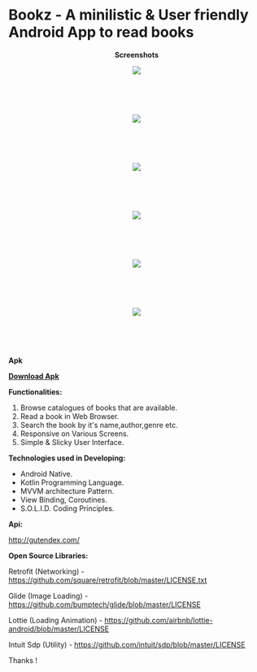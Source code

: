# Bookz - A minilistic & User friendly Android App to read books
<p align="center">
<b>Screenshots</b>
   </p>
   
   

<p align="center">  <img src="https://user-images.githubusercontent.com/77268176/143837697-6a03bf57-3f54-4902-a1a8-902140986851.jpeg">

</p>

</br></br></br>

 <p align="center">  <img src="https://user-images.githubusercontent.com/77268176/143837712-38baec43-d386-4f1d-96dc-c96614e20414.jpeg">
   </p>

</br></br></br>


<p align="center">  <img src="https://user-images.githubusercontent.com/77268176/143837711-0c4a06a9-ca7b-455d-9011-85ba48816625.jpeg"></p>

</br></br></br>

<p align="center">  <img src="https://user-images.githubusercontent.com/77268176/143837709-955ae34d-08b5-4cfc-9466-b030c8ed2c63.jpeg"></p>


</br></br></br>


<p align="center">  <img src="https://user-images.githubusercontent.com/77268176/143837707-45999ebd-cf6b-4564-8770-f860bb2e55f3.jpeg"></p>
</br></br></br>

<p align="center">  <img src="https://user-images.githubusercontent.com/77268176/143838018-f7e17f8f-6194-4a0e-83ff-720072276975.jpeg"></p>
</br></br></br>


<b>Apk
   
   [Download Apk](https://github.com/xayappz/Bookz/blob/code-pushed/Bookz.apk)

</b>

<b>Functionalities:</b>

   1. Browse catalogues of books that are available.
   2. Read a book in Web Browser.
   3. Search the book by it's name,author,genre etc.
   4. Responsive on Various Screens.
   5. Simple & Slicky User Interface.

<b>Technologies used in Developing:</b>

   - Android Native.
   - Kotlin Programming Language.
   - MVVM architecture Pattern.
   - View Binding, Coroutines.
   - S.O.L.I.D. Coding Principles.

<b>Api:</b>

http://gutendex.com/


<b>Open Source Libraries:</b>

Retrofit (Networking) - https://github.com/square/retrofit/blob/master/LICENSE.txt

Glide (Image Loading) - https://github.com/bumptech/glide/blob/master/LICENSE

Lottie (Loading Animation) - https://github.com/airbnb/lottie-android/blob/master/LICENSE

Intuit Sdp (Utility) - https://github.com/intuit/sdp/blob/master/LICENSE

Thanks !
   
